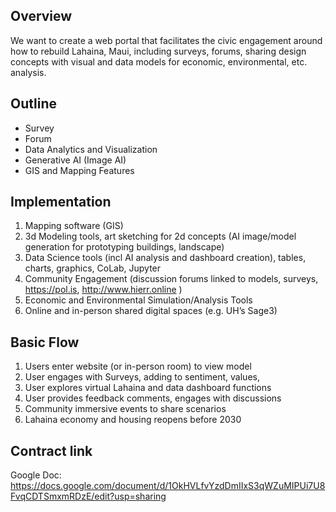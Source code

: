 ## Overview 

We want to create a web portal that facilitates the civic engagement around how to rebuild Lahaina, Maui, including surveys, forums, sharing design concepts with visual and data models for economic, environmental, etc. analysis.

## Outline

- Survey
- Forum
- Data Analytics and Visualization
- Generative AI (Image AI)
- GIS and Mapping Features


## Implementation 

1. Mapping software (GIS)
2. 3d Modeling tools, art sketching for 2d concepts (AI image/model
   generation for prototyping buildings, landscape)
3. Data Science tools (incl AI analysis and dashboard creation), tables,
   charts, graphics, CoLab, Jupyter
4. Community Engagement (discussion forums linked to models, surveys,
   https://pol.is, http://www.hierr.online )
5. Economic and Environmental Simulation/Analysis Tools
6. Online and in-person shared digital spaces (e.g. UH’s Sage3)

## Basic Flow
1. Users enter website (or in-person room) to view model
2. User engages with Surveys, adding to sentiment, values,
3. User explores virtual Lahaina and data dashboard functions
4. User provides feedback comments, engages with discussions
5. Community immersive events to share scenarios
6. Lahaina economy and housing reopens before 2030
 
## Contract link

Google Doc: https://docs.google.com/document/d/1OkHVLfvYzdDmIIxS3qWZuMIPUi7U8FvqCDTSmxmRDzE/edit?usp=sharing

